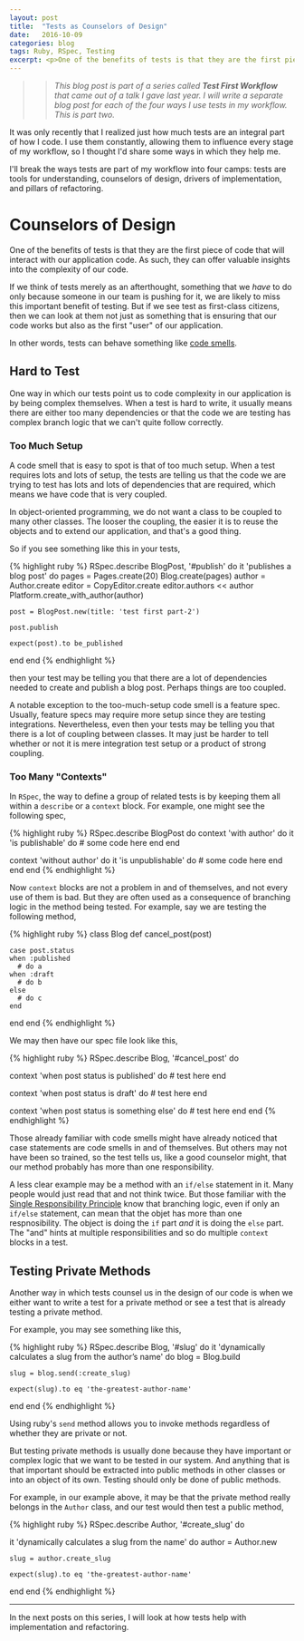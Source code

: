 ```yaml
---
layout: post
title:  "Tests as Counselors of Design"
date:   2016-10-09
categories: blog
tags: Ruby, RSpec, Testing
excerpt: <p>One of the benefits of tests is that they are the first piece of code that will interact with our application code. As such, they can offer valuable insights into the complexity of our code.</p>
---
```



>> _This blog post is part of a series called **Test First Workflow** that came out of a talk I gave last year.
I will write a separate blog post for each of the four ways I use tests in my workflow. This is part two._


It was only recently that I realized just how much tests are an integral part of how I code.
I use them constantly, allowing them to influence every stage of my workflow, so I thought I'd share some ways in which they help me.

I'll break the ways tests are part of my workflow into four camps: tests are tools for understanding, counselors of design, drivers of implementation, and pillars of refactoring.

# Counselors of Design

One of the benefits of tests is that they are the first piece of code that will
interact with our application code. As such, they can offer valuable insights
into the complexity of our code.

If we think of tests merely as an afterthought,
something that we _have_ to do only because someone in our team is pushing for
it, we are likely to miss this important benefit of testing. But if we see test
as first-class citizens, then we can look at them not just as something that is
ensuring that our code works but also as the first "user" of our application.

In other words, tests can behave something like [code
smells](https://en.wikipedia.org/wiki/Code_smell).

## Hard to Test

One way in which our tests point us to code complexity in our application is by
being complex themselves. When a test is hard to write, it usually means there
are either too many dependencies or that the code we are testing has complex branch
logic that we can't quite follow correctly.

### Too Much Setup

A code smell that is easy to spot is that of too much setup. When a test
requires lots and lots of setup, the tests are telling us that the code we are
trying to test has lots and lots of dependencies that are required, which means
we have code that is very coupled.

In object-oriented programming, we do not want a class to be coupled to many
other classes. The looser the coupling, the easier it is to reuse the objects
and to extend our application, and that's a good thing.

So if you see something like this in your tests,

{% highlight ruby %}
RSpec.describe BlogPost, '#publish' do
  it 'publishes a blog post' do
    pages = Pages.create(20)
    Blog.create(pages)
    author = Author.create
    editor = CopyEditor.create
    editor.authors << author
    Platform.create_with_author(author)

    post = BlogPost.new(title: 'test first part-2')

    post.publish

    expect(post).to be_published
  end
end
{% endhighlight %}

then your test may be telling you that there are a lot of dependencies needed to
create and publish a blog post. Perhaps things are too coupled.

A notable exception to the too-much-setup code smell is a feature spec. Usually,
feature specs may require more setup since they are testing integrations.
Nevertheless, even then your tests may be telling you that there is a lot of
coupling between classes. It may just be harder to tell whether or not it is
mere integration test setup or a product of strong coupling.

### Too Many "Contexts"

In `RSpec`, the way to define a group of related tests is by keeping them all within
a `describe` or a `context` block. For example, one might see the following spec,

{% highlight ruby %}
RSpec.describe BlogPost do
  context 'with author' do
    it 'is publishable' do
      # some code here
    end
  end

  context 'without author' do
    it 'is unpublishable' do
      # some code here
    end
  end
end
{% endhighlight %}

Now `context` blocks are not a problem in and of themselves, and not every use of
them is bad. But they are often used as a consequence of branching logic in the
method being tested. For example, say we are testing the following method,

{% highlight ruby %}
class Blog
  def cancel_post(post)

    case post.status
    when :published
      # do a
    when :draft
      # do b
    else
      # do c
    end

  end
end
{% endhighlight %}

We may then have our spec file look like this,

{% highlight ruby %}
RSpec.describe Blog, '#cancel_post' do

  context 'when post status is published' do
    # test here
  end

  context 'when post status is draft' do
    # test here
  end

  context 'when post status is something else' do
    # test here
  end
end
{% endhighlight %}

Those already familiar with code smells might have already noticed that case
statements are code smells in and of themselves. But others may not have been
so trained, so the test tells us, like a good counselor might, that our method
probably has more than one responsibility.

A less clear example may be a method with an `if/else` statement in it.
Many people would just read that and not think twice.  But those familiar with
the [Single Responsibility Principle](https://en.wikipedia.org/wiki/Single_responsibility_principle)
know that branching logic, even if only an `if/else` statement, can mean that
the objet has more than one respnosibility. The object is doing the `if`
part _and_ it is doing the `else` part. The "and" hints at multiple
responsibilities and so do multiple `context` blocks in a test.

## Testing Private Methods

Another way in which tests counsel us in the design of our code is when we
either want to write a test for a private method or see a test that is already
testing a private method.

For example, you may see something like this,

{% highlight ruby %}
RSpec.describe Blog, '#slug' do
  it 'dynamically calculates a slug from the author’s name' do
    blog = Blog.build

    slug = blog.send(:create_slug)

    expect(slug).to eq 'the-greatest-author-name'
  end
end
{% endhighlight %}

Using ruby's `send` method allows you to invoke methods regardless of whether
they are private or not.

But testing private methods is usually done because they have important or
complex logic that we want to be tested in our system. And anything that is that
important should be extracted into public methods in other classes or into an
object of its own. Testing should only be done of public methods.

For example, in our example above, it may be that the private method really
belongs in the `Author` class, and our test would then test a public method,

{% highlight ruby %}
RSpec.describe Author, '#create_slug' do

  it 'dynamically calculates a slug from the name' do
    author = Author.new

    slug = author.create_slug

    expect(slug).to eq 'the-greatest-author-name'
  end
end
{% endhighlight %}


___

In the next posts on this series, I will look at how tests help with implementation and refactoring.
